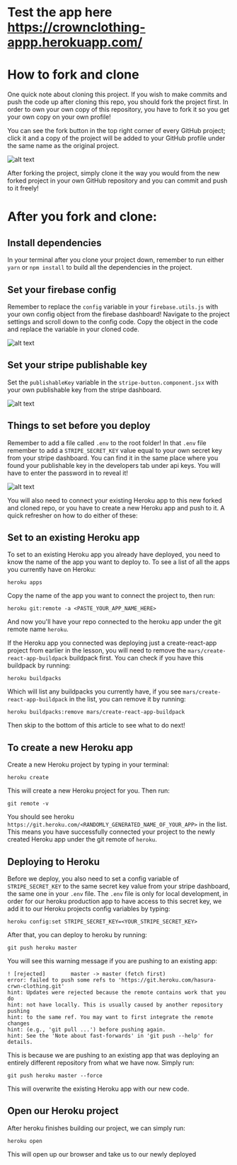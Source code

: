 # Test the app here https://crownclothing-appp.herokuapp.com/

# How to fork and clone

One quick note about cloning this project. If you wish to make commits and push the code up after cloning this repo, you should fork the project first. In order to own your own copy of this repository, you have to fork it so you get your own copy on your own profile!

You can see the fork button in the top right corner of every GitHub project; click it and a copy of the project will be added to your GitHub profile under the same name as the original project.

![alt text](https://i.ibb.co/1YN7SJ6/Screen-Shot-2019-07-01-at-2-02-40-AM.png "image to fork button")

After forking the project, simply clone it the way you would from the new forked project in your own GitHub repository and you can commit and push to it freely!


# After you fork and clone:

## Install dependencies

In your terminal after you clone your project down, remember to run either `yarn` or `npm install` to build all the dependencies in the project.

## Set your firebase config

Remember to replace the `config` variable in your `firebase.utils.js` with your own config object from the firebase dashboard! Navigate to the project settings and scroll down to the config code. Copy the object in the code and replace the variable in your cloned code.

![alt text](https://i.ibb.co/6ywMkBf/Screen-Shot-2019-07-01-at-11-35-02-AM.png "image to firebase config")


## Set your stripe publishable key 

Set the `publishableKey` variable in the `stripe-button.component.jsx` with your own publishable key from the stripe dashboard.

![alt text](https://i.ibb.co/djQTmVF/Screen-Shot-2019-07-01-at-2-18-50-AM.png "image to publishable key")

## Things to set before you deploy

Remember to add a file called `.env` to the root folder! In that `.env` file remember to add a `STRIPE_SECRET_KEY` value equal to your own secret key from your stripe dashboard. You can find it in the same place where you found your publishable key in the developers tab under api keys. You will have to enter the password in to reveal it! 

![alt text](https://i.ibb.co/wpLx8Lh/Screen-Shot-2019-07-01-at-2-26-26-AM.png "image to secret key")

You will also need to connect your existing Heroku app to this new forked and cloned repo, or you have to create a new Heroku app and push to it. A quick refresher on how to do either of these:

## Set to an existing Heroku app

To set to an existing Heroku app you already have deployed, you need to know the name of the app you want to deploy to. To see a list of all the apps you currently have on Heroku:

```
heroku apps
```

Copy the name of the app you want to connect the project to, then run:

```
heroku git:remote -a <PASTE_YOUR_APP_NAME_HERE>
```

And now you'll have your repo connected to the heroku app under the git remote name `heroku`.

If the Heroku app you connected was deploying just a create-react-app project from earlier in the lesson, you will need to remove the `mars/create-react-app-buildpack` buildpack first. You can check if you have this buildpack by running:

```
heroku buildpacks
```

Which will list any buildpacks you currently have, if you see `mars/create-react-app-buildpack` in the list, you can remove it by running:

```
heroku buildpacks:remove mars/create-react-app-buildpack
```

Then skip to the bottom of this article to see what to do next!


## To create a new Heroku app

Create a new Heroku project by typing in your terminal:

```
heroku create
```

This will create a new Heroku project for you. Then run:

```
git remote -v
```

You should see heroku `https://git.heroku.com/<RANDOMLY_GENERATED_NAME_OF_YOUR_APP>` in the list. This means you have successfully connected your project to the newly created Heroku app under the git remote of `heroku`.


## Deploying to Heroku

Before we deploy, you also need to set a config variable of `STRIPE_SECRET_KEY` to the same secret key value from your stripe dashboard, the same one in your `.env` file. The `.env` file is only for local development, in order for our heroku production app to have access to this secret key, we add it to our Heroku projects config variables by typing:

```
heroku config:set STRIPE_SECRET_KEY=<YOUR_STRIPE_SECRET_KEY>
```

After that, you can deploy to heroku by running:

```
git push heroku master
```

You will see this warning message if you are pushing to an existing app:

```
! [rejected]        master -> master (fetch first)
error: failed to push some refs to 'https://git.heroku.com/hasura-crwn-clothing.git'
hint: Updates were rejected because the remote contains work that you do
hint: not have locally. This is usually caused by another repository pushing
hint: to the same ref. You may want to first integrate the remote changes
hint: (e.g., 'git pull ...') before pushing again.
hint: See the 'Note about fast-forwards' in 'git push --help' for details.
```

This is because we are pushing to an existing app that was deploying an entirely different repository from what we have now. Simply run:

```
git push heroku master --force
```

This will overwrite the existing Heroku app with our new code.


## Open our Heroku project

After heroku finishes building our project, we can simply run:

```
heroku open
```

This will open up our browser and take us to our newly deployed

